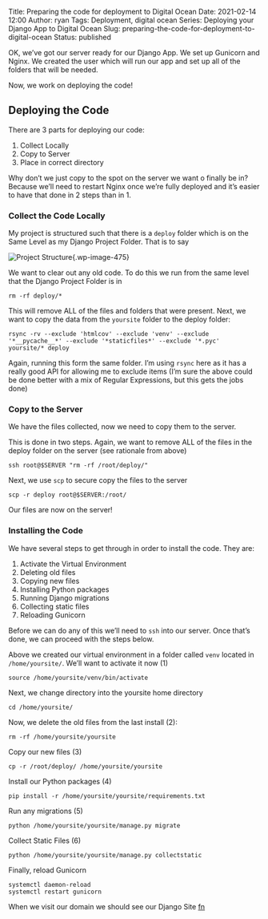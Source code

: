Title: Preparing the code for deployment to Digital Ocean
Date: 2021-02-14 12:00
Author: ryan
Tags: Deployment, digital ocean
Series: Deploying your Django App to Digital Ocean
Slug: preparing-the-code-for-deployment-to-digital-ocean
Status: published

OK, we’ve got our server ready for our Django App. We set up Gunicorn and Nginx. We created the user which will run our app and set up all of the folders that will be needed.

Now, we work on deploying the code!

## Deploying the Code

There are 3 parts for deploying our code:

1.  Collect Locally
2.  Copy to Server
3.  Place in correct directory

Why don’t we just copy to the spot on the server we want o finally be in? Because we’ll need to restart Nginx once we’re fully deployed and it’s easier to have that done in 2 steps than in 1.

### Collect the Code Locally

My project is structured such that there is a `deploy` folder which is on the Same Level as my Django Project Folder. That is to say

![Project Structure](/images/uploads/2021/02/DraggedImage-4.png){.wp-image-475}

We want to clear out any old code. To do this we run from the same level that the Django Project Folder is in

```
rm -rf deploy/*
```

This will remove ALL of the files and folders that were present. Next, we want to copy the data from the `yoursite` folder to the deploy folder:

```
rsync -rv --exclude 'htmlcov' --exclude 'venv' --exclude '*__pycache__*' --exclude '*staticfiles*' --exclude '*.pyc'  yoursite/* deploy
```

Again, running this form the same folder. I’m using `rsync` here as it has a really good API for allowing me to exclude items (I’m sure the above could be done better with a mix of Regular Expressions, but this gets the jobs done)

### Copy to the Server

We have the files collected, now we need to copy them to the server.

This is done in two steps. Again, we want to remove ALL of the files in the deploy folder on the server (see rationale from above)

```
ssh root@$SERVER "rm -rf /root/deploy/"
```

Next, we use `scp` to secure copy the files to the server

```
scp -r deploy root@$SERVER:/root/
```

Our files are now on the server!

### Installing the Code

We have several steps to get through in order to install the code. They are:

1.  Activate the Virtual Environment
2.  Deleting old files
3.  Copying new files
4.  Installing Python packages
5.  Running Django migrations
6.  Collecting static files
7.  Reloading Gunicorn

Before we can do any of this we’ll need to `ssh` into our server. Once that’s done, we can proceed with the steps below.

Above we created our virtual environment in a folder called `venv` located in `/home/yoursite/`. We’ll want to activate it now (1)

```
source /home/yoursite/venv/bin/activate
```

Next, we change directory into the yoursite home directory

```
cd /home/yoursite/
```

Now, we delete the old files from the last install (2):

```
rm -rf /home/yoursite/yoursite
```

Copy our new files (3)

```
cp -r /root/deploy/ /home/yoursite/yoursite
```

Install our Python packages (4)

```
pip install -r /home/yoursite/yoursite/requirements.txt
```

Run any migrations (5)

```
python /home/yoursite/yoursite/manage.py migrate
```

Collect Static Files (6)

```
python /home/yoursite/yoursite/manage.py collectstatic
```

Finally, reload Gunicorn

```
systemctl daemon-reload
systemctl restart gunicorn
```

When we visit our domain we should see our Django Site [fn](# "There are other steps that are necessary like creating a superuser")
